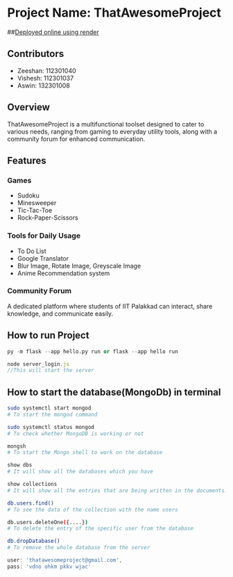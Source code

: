# Project Name: ThatAwesomeProject

##[Deployed online using render](https://thatawesomeproject.onrender.com/)

## Contributors

- Zeeshan: 112301040
- Vishesh: 112301037
- Aswin: 132301008

## Overview
ThatAwesomeProject is a multifunctional toolset designed to cater to various needs, ranging from gaming to everyday utility tools, along with a community forum for enhanced communication.

## Features

### Games
- Sudoku
- Minesweeper
- Tic-Tac-Toe
- Rock-Paper-Scissors

### Tools for Daily Usage
- To Do List
- Google Translator
- Blur Image, Rotate Image, Greyscale Image
- Anime Recommendation system

### Community Forum
A dedicated platform where students of IIT Palakkad can interact, share knowledge, and communicate easily.


## How to run Project

```python
py -m flask --app hello.py run or flask --app hello run
```
```javascript
node server_login.js
//This will start the server
```

## How to start the database(MongoDb) in terminal 

```bash
sudo systemctl start mongod  
# To start the mongod command
```

```bash
sudo systemctl status mongod 
# To check whether MongoDB is working or not
```

```bash
mongsh 
# To start the Mongo shell to work on the database
```

```bash 
show dbs 
# It will show all the databases which you have
```

```bash
show collections  
# It will show all the entries that are being written in the documents. (Here ‘users’ is a collection name for all the users' data and ‘<name>’ is the collection where we are specifying the dedicated data of the user)
```

```bash
db.users.find()  
# To see the data of the collection with the name users
```

```bash
db.users.deleteOne({....}) 
# To delete the entry of the specific user from the database
```

```bash
db.dropDatabase()  
# To remove the whole database from the server
```


```javascript
user: 'thatawesomeproject@gmail.com',
pass: 'vdno ohkm pkkv wjac'
```



